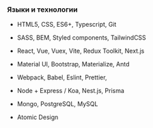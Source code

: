 ### Языки и технологии

- HTML5, CSS, ES6+, Typescript, Git
- SASS, BEM, Styled components, TailwindCSS
- React, Vue, Vuex, Vite, Redux Toolkit, Next.js
- Material UI, Bootstrap, Materialize, Antd
- Webpack, Babel, Eslint, Prettier,

- Node + Express / Koa, Nest.js, Prisma
- Mongo, PostgreSQL, MySQL
- Atomic Design

